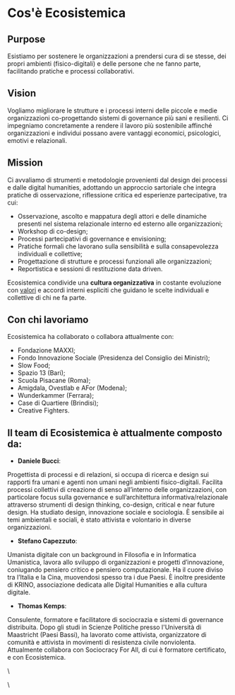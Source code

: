 # Cos'è Ecosistemica

## Purpose

Esistiamo per sostenere le organizzazioni a prendersi cura di se stesse, dei propri ambienti (fisico-digitali) e delle persone che ne fanno parte, facilitando pratiche e processi collaborativi.

## Vision

Vogliamo migliorare le strutture e i processi interni delle piccole e medie organizzazioni co-progettando sistemi di governance più sani e resilienti. Ci impegniamo concretamente a rendere il lavoro più sostenibile affinché organizzazioni e individui possano avere vantaggi economici, psicologici, emotivi e relazionali.

## Mission

Ci avvaliamo di strumenti e metodologie provenienti dal design dei processi e dalle digital humanities, adottando un approccio sartoriale che integra pratiche di osservazione, riflessione critica ed esperienze partecipative, tra cui:

* Osservazione, ascolto e mappatura degli attori e delle dinamiche presenti nel sistema relazionale interno ed esterno alle organizzazioni;&#x20;
* Workshop di co-design;&#x20;
* Processi partecipativi di governance e envisioning;
* Pratiche formali che lavorano sulla sensibilità e sulla consapevolezza individuali e collettive;
* Progettazione di strutture e processi funzionali alle organizzazioni;
* Reportistica e sessioni di restituzione data driven.

Ecosistemica condivide una **cultura organizzativa** in costante evoluzione con [valori](i-nostri-valori.md) e accordi interni espliciti che guidano le scelte individuali e collettive di chi ne fa parte.&#x20;

## Con chi lavoriamo

Ecosistemica ha collaborato o collabora attualmente con:

* Fondazione MAXXI;
* Fondo Innovazione Sociale (Presidenza del Consiglio dei Ministri);
* Slow Food;
* Spazio 13 (Bari);
* Scuola Pisacane (Roma);
* Amigdala, Ovestlab e AFor  (Modena);
* Wunderkammer (Ferrara);
* Case di Quartiere (Brindisi);
* Creative Fighters.

## Il team di Ecosistemica è attualmente composto da:&#x20;

* **Daniele Bucci**:

Progettista di processi e di relazioni, si occupa di ricerca e design sui rapporti fra umani e agenti non umani negli ambienti fisico-digitali. Facilita processi collettivi di creazione di senso all’interno delle organizzazioni, con particolare focus sulla governance e sull’architettura informativa/relazionale attraverso strumenti di design thinking, co-design, critical e near future design. Ha studiato design, innovazione sociale e sociologia. È sensibile ai temi ambientali e sociali, è stato attivista e volontario in diverse organizzazioni.

* **Stefano Capezzuto**:

Umanista digitale con un background in Filosofia e in Informatica Umanistica, lavora allo sviluppo di organizzazioni e progetti d’innovazione, coniugando pensiero critico e pensiero computazionale. Ha il cuore diviso tra l’Italia e la Cina, muovendosi spesso tra i due Paesi. È inoltre presidente di KRINO, associazione dedicata alle Digital Humanities e alla cultura digitale.

* **Thomas Kemps**:

Consulente, formatore e facilitatore di sociocrazia e sistemi di governance distribuita. Dopo gli studi in Scienze Politiche presso l'Università di Maastricht (Paesi Bassi), ha lavorato come attivista, organizzatore di comunità e attivista in movimenti di resistenza civile nonviolenta. Attualmente collabora con Sociocracy For All, di cui è formatore certificato, e con Ecosistemica.

\


\

